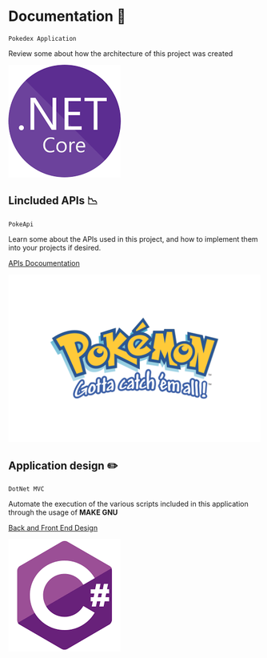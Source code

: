 # Documentation :bookmark_tabs:

	Pokedex Application

Review some about how the architecture of this project was created

![Pokedex Application](img/dotnetcore.png)

## Lincluded APIs :chart_with_downwards_trend:

	PokeApi

Learn some about the APIs used in this project, and how to implement them into your projects if desired.

[APIs Docoumentation](apis/)

![Pokemon logo](img/pokemon.png)

## Application design :pencil2:

	DotNet MVC

Automate the execution of the various scripts included in this application through the usage of **MAKE GNU**

[Back and Front End Design](design/)

![C# logo](img/csharp.png)